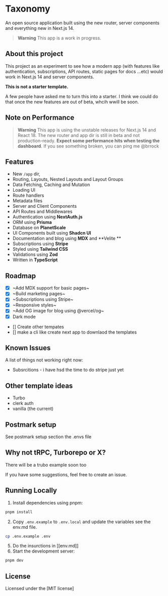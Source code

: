 # Taxonomy

An open source application built using the new router, server components and everything new in Next.js 14.

> **Warning**
> This app is a work in progress. 

## About this project

This project as an experiment to see how a modern app (with features like authentication, subscriptions, API routes, static pages for docs ...etc) would work in Next.js 14 and server components.

**This is not a starter template.**

A few people have asked me to turn this into a starter. I think we could do that once the new features are out of beta, whcih wwill be soon.

## Note on Performance

> **Warning**
> This app is using the unstable releases for Next.js 14 and React 18. The new router and app dir is still in beta and not production-ready.
> **Expect some performance hits when testing the dashboard**.
> If you see something broken, you can ping me @brrock

## Features

- New `/app` dir,
- Routing, Layouts, Nested Layouts and Layout Groups
- Data Fetching, Caching and Mutation
- Loading UI
- Route handlers
- Metadata files
- Server and Client Components
- API Routes and Middlewares
- Authentication using **NextAuth.js**
- ORM using **Prisma**
- Database on **PlanetScale**
- UI Components built using **Shadcn UI**
- Documentation and blog using **MDX** and **Velite **
- Subscriptions using **Stripe**
- Styled using **Tailwind CSS**
- Validations using **Zod**
- Written in **TypeScript**

## Roadmap

- [x] ~Add MDX support for basic pages~
- [x] ~Build marketing pages~
- [x] ~Subscriptions using Stripe~
- [x] ~Responsive styles~
- [x] ~Add OG image for blog using @vercel/og~
- [x] Dark mode
- [] Create other tempates 
- [] make a cli like create next app to downlaod the templates
## Known Issues

A list of things not working right now:
- Subsrcitions - i have hsd the time to do stripe just yet

 ## Other template ideas
 - Turbo
 - clerk auth
 - vanilla (the current)
## Postmark setup
See postmark setup section the .envs file

## Why not tRPC, Turborepo or X?

There will be a trubo example soon too

If you have some suggestions, feel free to create an issue.

## Running Locally

1. Install dependencies using pnpm:

```sh
pnpm install
```

2. Copy `.env.example` to `.env.local` and update the variables see the env.md  file.

```sh
cp .env.example .env
```
5. Do the insurctions in [[env.md]]
4. Start the development server:

```sh
pnpm dev
```

## License

Licensed under the [MIT license]
